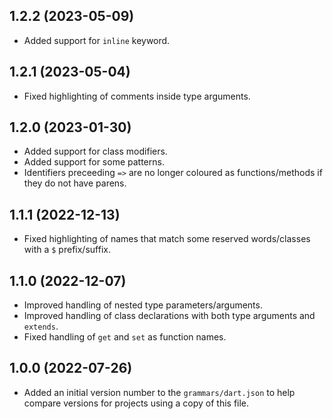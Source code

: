 ## 1.2.2 (2023-05-09)

- Added support for `inline` keyword.

## 1.2.1 (2023-05-04)

- Fixed highlighting of comments inside type arguments.

## 1.2.0 (2023-01-30)

- Added support for class modifiers.
- Added support for some patterns.
- Identifiers preceeding `=>` are no longer coloured as functions/methods if they do not have parens.

## 1.1.1 (2022-12-13)

- Fixed highlighting of names that match some reserved words/classes with a `$` prefix/suffix.

## 1.1.0 (2022-12-07)

- Improved handling of nested type parameters/arguments.
- Improved handling of class declarations with both type arguments and `extends`.
- Fixed handling of `get` and `set` as function names.

## 1.0.0 (2022-07-26)

- Added an initial version number to the `grammars/dart.json` to help compare versions for projects using a copy of this file.
